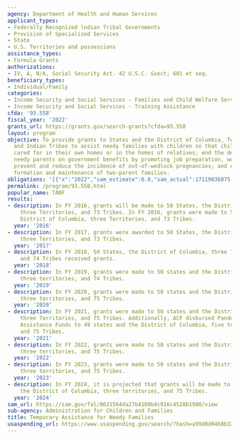 ```yaml
---
agency: Department of Health and Human Services
applicant_types:
- Federally Recognized lndian Tribal Governments
- Provision of Specialized Services
- State
- U.S. Territories and possessions
assistance_types:
- Formula Grants
authorizations:
- IV, A, N/A, Social Security Act. 42 U.S.C. &sect; 601 et seq.
beneficiary_types:
- Individual/Family
categories:
- Income Security and Social Services - Families and Child Welfare Services
- Income Security and Social Services - Training Assistance
cfda: '93.558'
fiscal_year: '2022'
grants_url: https://grants.gov/search-grants?cfda=93.558
layout: program
objective: To provide grants to States and the District of Columbia, Territories,
  and Indian Tribes to assist needy families with children so that children can be
  cared for in their own homes or in the homes of relatives; end the dependence of
  needy parents on government benefits by promoting job preparation, work, and marriage;
  prevent and reduce the incidence of out-of-wedlock pregnancies; and encourage the
  formation and maintenance of two-parent families.
obligations: '[{"x":"2022","sam_estimate":0.0,"sam_actual":17119836875.0,"usa_spending_actual":17118240447.19},{"x":"2023","sam_estimate":17119872411.0,"sam_actual":0.0,"usa_spending_actual":17069293668.56},{"x":"2024","sam_estimate":17119872411.0,"sam_actual":0.0,"usa_spending_actual":17060369424.98}]'
permalink: /program/93.558.html
popular_name: TANF
results:
- description: In FY 2016, grants will be made to 50 States, the District of Columbia,
    three Territories, and 73 Tribes. In FY 2016, grants were made to 50 States, the
    District of Columbia, three Territories, and 73 Tribes.
  year: '2016'
- description: In FY 2017, grants were awarded to 50 States, the District of Columbia,
    three Territories, and 73 Tribes.
  year: '2017'
- description: In FY 2018, 50 States, the District of Columbia, three Territories,
    and 74 Tribes received grants.
  year: '2018'
- description: In FY 2019, grants were made to 50 states and the District of Columbia,
    three territories, and 74 Tribes.
  year: '2019'
- description: In FY 2020, grants were made to 50 states and the District of Columbia,
    three territories, and 75 Tribes.
  year: '2020'
- description: In FY 2021, grants were made to 50 states and the District of Columbia,
    three Territories, and 75 Tribes. Additionally, ACF disbursed Pandemic Emergency
    Assistance Funds to 49 states and the District of Columbia, five territories,
    and 75 Tribes.
  year: '2021'
- description: In FY 2022, grants were made to 50 states and the District of Columbia,
    three territories, and 75 Tribes.
  year: '2022'
- description: In FY 2023, grants were made to 50 states and the District of Columbia,
    three territories, and 75 Tribes.
  year: '2023'
- description: In FY 2024, it is projected that grants will be made to 50 states and
    the District of Columbia, three territories, and 75 Tribes.
  year: '2024'
sam_url: https://sam.gov/fal/8621564da27b4109b4c916c4528b1980/view
sub-agency: Administration for Children and Families
title: Temporary Assistance for Needy Families
usaspending_url: https://www.usaspending.gov/search/?hash=a99d8d04b8b3256a708172568e399b4f
---
```

